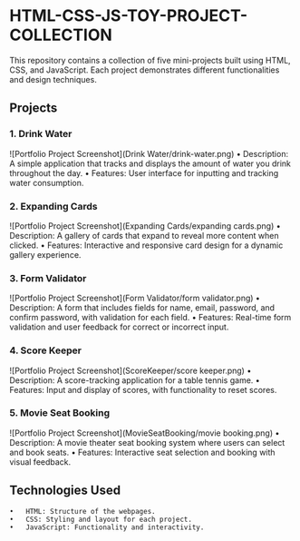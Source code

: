 # HTML-CSS-JS-TOY-PROJECT-COLLECTION

This repository contains a collection of five mini-projects built using HTML, CSS, and JavaScript. Each project demonstrates different functionalities and design techniques.

## Projects

### 1.	Drink Water
![Portfolio Project Screenshot](Drink Water/drink-water.png)
	•	Description: A simple application that tracks and displays the amount of water you drink throughout the day.
	•	Features: User interface for inputting and tracking water consumption.

### 2.	Expanding Cards
![Portfolio Project Screenshot](Expanding Cards/expanding cards.png)
        •       Description: A gallery of cards that expand to reveal more content when clicked.
	•       Features: Interactive and responsive card design for a dynamic gallery experience.

### 3.  Form Validator
![Portfolio Project Screenshot](Form Validator/form validator.png)
	•	Description: A form that includes fields for name, email, password, and confirm password, with validation for each field.
	•	Features: Real-time form validation and user feedback for correct or incorrect input.

### 4.	Score Keeper
![Portfolio Project Screenshot](ScoreKeeper/score keeper.png)
	•	Description: A score-tracking application for a table tennis game.
	•	Features: Input and display of scores, with functionality to reset scores.

### 5.	Movie Seat Booking
![Portfolio Project Screenshot](MovieSeatBooking/movie booking.png)
	•	Description: A movie theater seat booking system where users can select and book seats.
	•	Features: Interactive seat selection and booking with visual feedback.

## Technologies Used

	•	HTML: Structure of the webpages.
	•	CSS: Styling and layout for each project.
	•	JavaScript: Functionality and interactivity.
